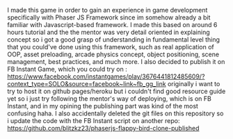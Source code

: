   I made this game in order to gain an experience in game development specifically with Phaser JS Framework since im somehow already a 
bit familiar with Javascript-based framework.  I made this based on around 6 hours tutorial and the the mentor was very detail oriented
in explaining concept so i got a good grasp of understanding in fundamental level thing that you could've done using this framework, 
such as real application of OOP, asset preloading, arcade physics concept, object positioning, scene management, best practices, and much 
more.
  I also decided to publish it on FB Instant Game, which you could try on :
https://www.facebook.com/instantgames/play/3676441812485609/?context_type=SOLO&source=facebook~link~fb_gg_link
originally i want to try to host it on github pages/heroku but i couldn't find good resource guide yet so i just try following the mentor's
way of deploying, which is on FB Instant, and in my opining the publishing part was kind of the most confusing haha. I also accidentally
deleted the git files on this repository so i update the code with the FB Instant script on another repo:
https://github.com/blitzkz23/phaserjs-flappy-bird-clone-published
  
